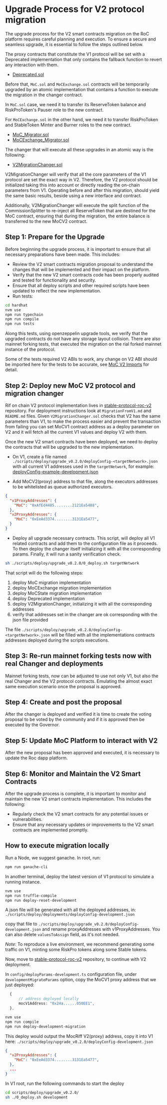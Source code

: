 # Upgrade Process for V2 protocol migration

The upgrade process for the V2 smart contracts migration on the RoC platform requires careful planning and execution. To ensure a secure and seamless upgrade, it is essential to follow the steps outlined below.

The proxy contracts that constitute the V1 protocol will be set with a Deprecated implementation that only contains the fallback function to revert any interaction with them.

- [Deprecated.sol](../../../contracts/V2_migration/Deprecated.sol)

Before that, `MoC.sol` and `MoCExchange.sol` contracts will be temporarily upgraded by an atomic implementation that contains a function to execute the migration in the changer contract.

In `MoC.sol` case, we need it to transfer its ReserveToken balance and RiskProToken's Pauser role  to the new contract.

For `MoCExchange.sol` in the other hand, we need it to transfer RiskProToken and StableToken Minter and Burner roles to the new contract.

- [MoC_Migrator.sol](../../../contracts/V2_migration/MoC_Migrator.sol)
- [MoCExchange_Migrator.sol](../../../contracts/V2_migration/MoCExchange_Migrator.sol)

The changer that will execute all these upgrades in an atomic way is the following:

- [V2MigrationChanger.sol](../../../contracts/changers/V2MigrationChanger.sol)

V2MigrationChanger will verify that all the core parameters of the V1 protocol are set the exact way in V2. Therefore, the V2 protocol should be initialized taking this into account or directly reading the on-chain parameters from V1. Operating before and after this migration, should yield the same basic results, beside using a new interface and contract.

Additionally, V2MigrationChanger will execute the split function of the CommissionSplitter to re-inject all ReserveToken that are destined for the MoC contract, ensuring that during the migration, the entire balance is transferred to the new MoCV2 contract.

## Step 1: Prepare for the Upgrade

Before beginning the upgrade process, it is important to ensure that all necessary preparations have been made. This includes:

- Review the V2 smart contracts migration proposal to understand the changes that will be implemented and their impact on the platform.
- Verify that the new V2 smart contracts code has been properly audited and tested for functionality and security.
- Ensure that all deploy scripts and other required scripts have been updated to reflect the new implementation.
- Run tests:

```sh
cd hardhat
nvm use
npm run typechain
npm run compile
npm run tests
```

Along this tests, using openzeppelin upgrade tools, we verify that the upgraded contracts do not have any storage layout collision.
There are also mainnet forking tests, that executed the migration on the rial forked mainnet instance of the protocol.

Some of the tests required V2 ABIs to work, any change on V2 ABI should be imported here for the tests to be accurate, see [MoC V2 Imports](../../../hardhat/dependencies/mocV2Imports/README.md) for detail.

## Step 2: Deploy new MoC V2 protocol and migration changer

Rif on chain V2 protocol implementation lives in [stable-protocol-roc-v2](https://github.com/money-on-chain/stable-protocol-roc-v2) repository.
For deployment instructions look at `MigrationFromV1.md` and `README.md` files.
Given `V2MigrationChanger.sol` checks that V2 has the same parameters than V1, to make the process easier and prevent the transaction from failing you can set MoCV1 contract address as a deploy parameter on V2 and it will fetch all the current V1 values and deploy V2 with them.

Once the new V2 smart contracts have been deployed, we need to deploy the contracts that will be upgraded to the new implementation.

- On V1, create a file named `./scripts/deploy/upgrade_v0.2.0/deployConfig-<targetNetwork>.json` with all current V1 addresses used in the `targetNetwork`, for example: [deployConfig-example-development.json](./deployConfig-example-development.json)

- Add MoCV2(proxy) address to that file, along the executors addresses to be whitelisted as queue authorized executors.

```json
{
  "v1ProxyAddresses": {
    "MoC": "0xAfEd4485........2121Ea5488",
  },
  "v2ProxyAddresses": {
    "MoC": "0xEeAd3374........3131Ea5477",
  }
}
```

- Deploy all upgrade necessary contracts.
This script, will deploy all V1 related contracts and add them to the configuration file as it proceeds. To then deploy the changer itself initializing it with all the corresponding params. Finally, it will run a sanity verification check.

```sh
sh ./scripts/deploy/upgrade_v0.2.0/0_deploy.sh targetNetwork
```

That script will do the following steps:

1. deploy MoC migration implementation
2. deploy MoCExchange migration implementation
3. deploy MoCState migration implementation
4. deploy Deprecated implementation
5. deploy V2MigrationChanger, initializing it with all the corresponding addresses
6. verify that addresses set in the changer are ok corresponding with the json file provided

The file `./scripts/deploy/upgrade_v0.2.0/deployConfig-<targetNetwork>.json` will be filled with all the implementations contracts addresses deployed during the scripts executions.

## Step 3: Re-run mainnet forking tests now with real Changer and deployments

Mainnet forking tests, now can be adjusted to use not only V1, but also the real Changer and the V2 protocol contracts. Emulating the almost exact same execution scenario once the proposal is approved.

## Step 4: Create and post the proposal

After the changer is deployed and verified it is time to create the voting proposal to be voted by the community and if it is approved then be executed by the Governor.

## Step 5: Update MoC Platform to interact with V2

After the new proposal has been approved and executed, it is necessary to update the Roc dapp platform.

## Step 6: Monitor and Maintain the V2 Smart Contracts

After the upgrade process is complete, it is important to monitor and maintain the new V2 smart contracts implementation. This includes the following:

- Regularly check the V2 smart contracts for any potential issues or vulnerabilities.
- Ensure that any necessary updates or improvements to the V2 smart contracts are implemented promptly.

## How to execute migration locally

Run a Node, we suggest ganache. In root, run:

```sh
npm run ganache-cli
```

In another terminal, deploy the latest version of V1 protocol to simulate a running instance.

```sh
nvm use
npm run truffle-compile
npm run deploy-reset-development
```

A json file will be generated with all the deployed addresses, in:
`./scripts/deploy/deployments/deployConfig-development.json`

copy that file to
`./scripts/deploy/upgrade_v0.2.0/deployConfig-development.json` and rename proxyAddresses with v1ProxyAddresses. You can also delete `valuesToAssign` field, as it's not needed.

_Note_: To reproduce a live environment, we recommend generating some traffic on V1, minting some RiskPro tokens along some Stable tokens.

Now, move to [stable-protocol-roc-v2](https://github.com/money-on-chain/stable-protocol-roc-v2) repository, to continue with V2 deployment.

In `config/deployParams-development.ts` configuration file, under `developmentMigrateParams` option, copy the MoCV1 proxy address that we just deployed:

```ts
  {
      // address deployed locally
      mocV1Address: "0x24a......050EE1",
  },
```

```sh
nvm use
npm run compile
npm run deploy-development-migration
```

This deploy would output the MocRiff V2(proxy) address, copy it into V1 here:
`./scripts/deploy/upgrade_v0.2.0/deployConfig-development.json`

```json
{
  "v2ProxyAddresses": {
    "MoC": "0xEeAd3374........3131Ea5477",
  },
  ...
}
```

In V1 root, run the following commands to start the deploy

```sh
cd scripts/deploy/upgrade_v0.2.0/
sh ./0_deploy.sh development
```

